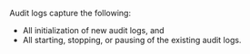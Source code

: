 Audit logs capture the following:

- All initialization of new audit logs, and
- All starting, stopping, or pausing of the existing audit logs.
